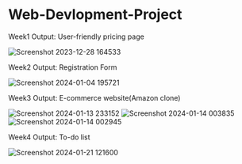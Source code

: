 # Web-Devlopment-Project

Week1 Output:
User-friendly pricing page

![Screenshot 2023-12-28 164533](https://github.com/SakshiNagare2004/Web-Devlopment-Project/assets/144937900/68dae098-37f2-42e9-aa45-2c7b9325249e)


Week2 Output:
Registration Form

![Screenshot 2024-01-04 195721](https://github.com/SakshiNagare2004/Web-Devlopment-Project/assets/144937900/d4bbf96f-54c4-4f75-8ec7-3d5cafb54426)


Week3 Output:
E-commerce website(Amazon clone)

![Screenshot 2024-01-13 233152](https://github.com/SakshiNagare2004/Web-Devlopment-Project/assets/144937900/0aebc36f-38bb-45bb-b430-a8383697433d)
![Screenshot 2024-01-14 003835](https://github.com/SakshiNagare2004/Web-Devlopment-Project/assets/144937900/5b701844-31e5-4276-915c-f8bb5212e59b)
![Screenshot 2024-01-14 002945](https://github.com/SakshiNagare2004/Web-Devlopment-Project/assets/144937900/f00c9267-9d3f-49cd-9479-3bc5ddf80b29)

Week4 Output:
To-do list

![Screenshot 2024-01-21 121600](https://github.com/SakshiNagare2004/Web-Devlopment-Project/assets/144937900/fca10ef4-b303-431b-b438-b9091b0bf29e)

